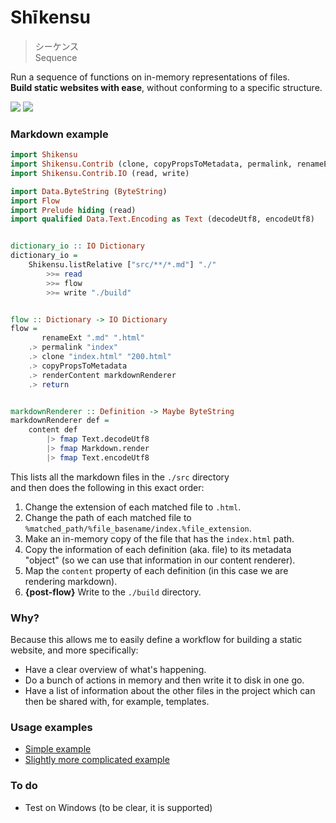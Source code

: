 # Shīkensu

> シーケンス    
> Sequence

Run a sequence of functions on in-memory representations of files.  
__Build static websites with ease__, without conforming to a specific structure.

![](https://www.stackage.org/package/shikensu/badge/nightly?label=version)
![](https://travis-ci.org/icidasset/shikensu.svg?branch=master)



### Markdown example


```haskell
import Shikensu
import Shikensu.Contrib (clone, copyPropsToMetadata, permalink, renameExt, renderContent)
import Shikensu.Contrib.IO (read, write)

import Data.ByteString (ByteString)
import Flow
import Prelude hiding (read)
import qualified Data.Text.Encoding as Text (decodeUtf8, encodeUtf8)


dictionary_io :: IO Dictionary
dictionary_io =
    Shikensu.listRelative ["src/**/*.md"] "./"
        >>= read
        >>= flow
        >>= write "./build"


flow :: Dictionary -> IO Dictionary
flow =
       renameExt ".md" ".html"
    .> permalink "index"
    .> clone "index.html" "200.html"
    .> copyPropsToMetadata
    .> renderContent markdownRenderer
    .> return


markdownRenderer :: Definition -> Maybe ByteString
markdownRenderer def =
    content def
        |> fmap Text.decodeUtf8
        |> fmap Markdown.render
        |> fmap Text.encodeUtf8
```

This lists all the markdown files in the `./src` directory  
and then does the following in this exact order:

1. Change the extension of each matched file to `.html`.
2. Change the path of each matched file to `%matched_path/%file_basename/index.%file_extension`.
3. Make an in-memory copy of the file that has the `index.html` path.
4. Copy the information of each definition (aka. file) to its metadata "object"
   (so we can use that information in our content renderer).
5. Map the `content` property of each definition
   (in this case we are rendering markdown).
6. __{post-flow}__ Write to the `./build` directory.



### Why?

Because this allows me to easily define a workflow for building a static website, and more specifically:

- Have a clear overview of what's happening.
- Do a bunch of actions in memory and then write it to disk in one go.
- Have a list of information about the other files in the project which can then be shared with, for example, templates.



### Usage examples

- [Simple example](https://github.com/icidasset/ongaku-ryoho/blob/47139dd903494beccb9d18bb23261ae85f7d510e/system/Main.hs#L17)
- [Slightly more complicated example](https://github.com/icidasset/icidasset/blob/f6acd52525abe38286aebe915dd4e97a9d3add33/system/Build/Main.hs#L33)



### To do

- Test on Windows (to be clear, it is supported)
